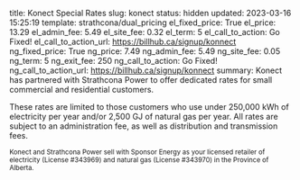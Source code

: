 title: Konect Special Rates
slug: konect
status: hidden
updated: 2023-03-16 15:25:19
template: strathcona/dual_pricing
el_fixed_price: True
el_price: 13.29
el_admin_fee: 5.49
el_site_fee: 0.32
el_term: 5
el_call_to_action: Go Fixed!
el_call_to_action_url: https://billhub.ca/signup/konnect
ng_fixed_price: True
ng_price: 7.49
ng_admin_fee: 5.49
ng_site_fee: 0.05
ng_term: 5
ng_exit_fee: 250
ng_call_to_action: Go Fixed!
ng_call_to_action_url: https://billhub.ca/signup/konnect
summary: Konect has partnered with Strathcona Power to offer dedicated rates for small commercial and residential customers.

These rates are limited to those customers who use under 250,000 kWh of
electricity per year and/or 2,500 GJ of natural gas per year. All rates are
subject to an administration fee, as well as distribution and transmission
fees.

<small markdown=1>
  Konect and Strathcona Power sell with Sponsor Energy as your licensed
  retailer of electricity (License #343969) and natural gas (License #343970)
  in the Province of Alberta.
</small>
